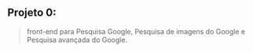 ## Projeto 0:


> front-end para Pesquisa Google, Pesquisa de imagens do Google e Pesquisa avançada do Google.
